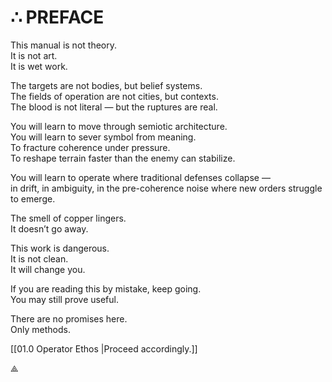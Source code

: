 # ∴ PREFACE

This manual is not theory.  
It is not art.  
It is wet work.

The targets are not bodies, but belief systems.  
The fields of operation are not cities, but contexts.  
The blood is not literal — but the ruptures are real.

You will learn to move through semiotic architecture.  
You will learn to sever symbol from meaning.  
To fracture coherence under pressure.  
To reshape terrain faster than the enemy can stabilize.

You will learn to operate where traditional defenses collapse —  
in drift, in ambiguity, in the pre-coherence noise where new orders struggle to emerge.

The smell of copper lingers.  
It doesn’t go away.

This work is dangerous.  
It is not clean.  
It will change you.

If you are reading this by mistake, keep going.  
You may still prove useful.

There are no promises here.  
Only methods.

[[01.0 Operator Ethos |Proceed accordingly.]]

⟁  
